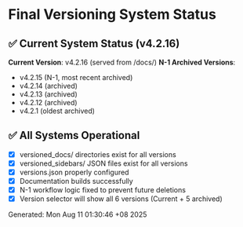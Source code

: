 # Final Versioning System Status

## ✅ Current System Status (v4.2.16)

**Current Version**: v4.2.16 (served from /docs/)
**N-1 Archived Versions**:
- v4.2.15 (N-1, most recent archived)
- v4.2.14 (archived)
- v4.2.13 (archived)  
- v4.2.12 (archived)
- v4.2.1 (oldest archived)

## ✅ All Systems Operational

- [x] versioned_docs/ directories exist for all versions
- [x] versioned_sidebars/ JSON files exist for all versions  
- [x] versions.json properly configured
- [x] Documentation builds successfully
- [x] N-1 workflow logic fixed to prevent future deletions
- [x] Version selector will show all 6 versions (Current + 5 archived)

Generated: Mon Aug 11 01:30:46 +08 2025
